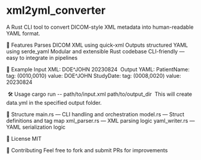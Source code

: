 # xml2yml_converter
A Rust CLI tool to convert DICOM-style XML metadata into human-readable YAML format.

🚀 Features
Parses DICOM XML using quick-xml
Outputs structured YAML using serde_yaml
Modular and extensible Rust codebase
CLI-friendly — easy to integrate in pipelines

🧪 Example
Input XML:
<DicomDataset>
<PatientName>DOE^JOHN</PatientName>
<StudyDate>20230824</StudyDate>
</DicomDataset>
 Output YAML:
PatientName:
tag: (0010,0010)
value: DOE^JOHN
StudyDate:
tag: (0008,0020)
value: 20230824

 🛠 Usage
cargo run -- path/to/input.xml path/to/output_dir
 This will create data.yml in the specified output folder.

📁 Structure
main.rs — CLI handling and orchestration
model.rs — Struct definitions and tag map
xml_parser.rs — XML parsing logic
yaml_writer.rs — YAML serialization logic

📝 License
MIT

🤝 Contributing
Feel free to fork and submit PRs for improvements
